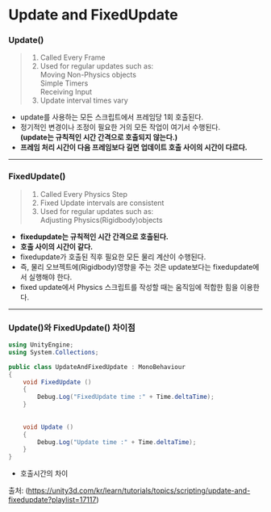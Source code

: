 Update and FixedUpdate
=======================

### Update()
> 1. Called Every Frame
> 2. Used for regular updates such as:\
Moving Non-Physics objects\
Simple Timers\
Receiving Input
> 3. Update interval times vary

- update를 사용하는 모든 스크립트에서 프레임당 1회 호출된다.
- 정기적인 변경이나 조정이 필요한 거의 모든 작업이 여기서 수행된다.\
**(update는 규칙적인 시간 간격으로 호출되지 않는다.)**
- **프레임 처리 시간이 다음 프레임보다 길면 업데이트 호출 사이의 시간이 다르다.**

***

### FixedUpdate()
> 1. Called Every Physics Step
> 2. Fixed Update intervals are consistent
> 3. Used for regular updates such as:\
Adjusting Physics(Rigidbody)objects

- **fixedupdate는 규칙적인 시간 간격으로 호출된다.**
- **호출 사이의 시간이 같다.**
- fixedupdate가 호출된 직후 필요한 모든 물리 계산이 수행된다.
- 즉, 물리 오브젝트에(Rigidbody)영향을 주는 것은 update보다는 fixedupdate에서 실행해야 한다.
- fixed update에서 Physics 스크립트를 작성할 때는 움직임에 적합한 힘을 이용한다.

***
### Update()와 FixedUpdate() 차이점

```c#
using UnityEngine;
using System.Collections;

public class UpdateAndFixedUpdate : MonoBehaviour
{
    void FixedUpdate ()
    {
        Debug.Log("FixedUpdate time :" + Time.deltaTime);
    }
    
    
    void Update ()
    {
        Debug.Log("Update time :" + Time.deltaTime);
    }
}
```
- 호출시간의 차이

출처: (https://unity3d.com/kr/learn/tutorials/topics/scripting/update-and-fixedupdate?playlist=17117)